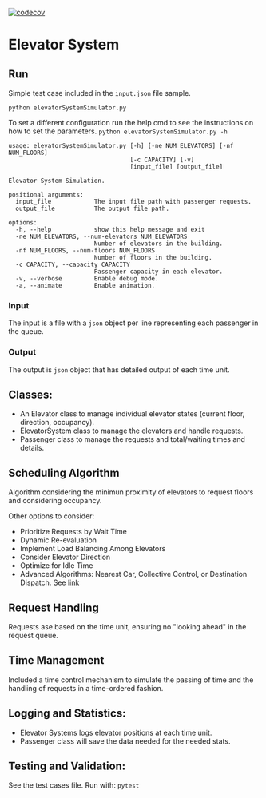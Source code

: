 [![codecov](https://codecov.io/gh/carpetri/elevator/branch/main/graph/badge.svg)](https://codecov.io/gh/carpetri/elevator/)
# Elevator System

## Run
Simple test case included in the `input.json` file sample.
```
python elevatorSystemSimulator.py
```

To set a different configuration run the help cmd to see the instructions on how to set the parameters.
`python elevatorSystemSimulator.py -h`

```
usage: elevatorSystemSimulator.py [-h] [-ne NUM_ELEVATORS] [-nf NUM_FLOORS]
                                  [-c CAPACITY] [-v]
                                  [input_file] [output_file]

Elevator System Simulation.

positional arguments:
  input_file            The input file path with passenger requests.
  output_file           The output file path.

options:
  -h, --help            show this help message and exit
  -ne NUM_ELEVATORS, --num-elevators NUM_ELEVATORS
                        Number of elevators in the building.
  -nf NUM_FLOORS, --num-floors NUM_FLOORS
                        Number of floors in the building.
  -c CAPACITY, --capacity CAPACITY
                        Passenger capacity in each elevator.
  -v, --verbose         Enable debug mode.
  -a, --animate         Enable animation.
```

### Input
The input is a file with a `json` object per line representing each passenger in the queue. 

### Output
The output is `json` object that has detailed output of each time unit.

## Classes:
- An Elevator class to manage individual elevator states (current floor, direction, occupancy).
- ElevatorSystem class to manage the elevators and handle requests.
- Passenger class to manage the requests and total/waiting times and details.

## Scheduling Algorithm

Algorithm considering the minimun proximity of elevators to request floors and considering occupancy.

Other options to consider:
- Prioritize Requests by Wait Time
- Dynamic Re-evaluation
- Implement Load Balancing Among Elevators
- Consider Elevator Direction
- Optimize for Idle Time
- Advanced Algorithms: Nearest Car, Collective Control, or Destination Dispatch. See [link](https://peters-research.com/index.php/papers/elevator-dispatching/)


## Request Handling
Requests ase based on the time unit, ensuring no "looking ahead" in the request queue.

## Time Management
Included a time control mechanism to simulate the passing of time and the handling of requests in a time-ordered fashion.

## Logging and Statistics:
- Elevator Systems logs elevator positions at each time unit.
- Passenger class will save the data needed for the needed stats.

## Testing and Validation:
See the test cases file. Run with:
`pytest`

